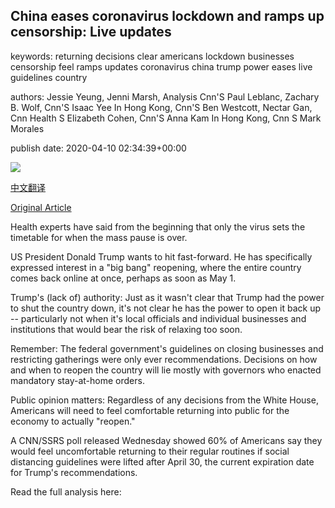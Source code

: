 ## China eases coronavirus lockdown and ramps up censorship: Live updates

keywords: returning decisions clear americans lockdown businesses censorship feel ramps updates coronavirus china trump power eases live guidelines country

authors: Jessie Yeung, Jenni Marsh, Analysis Cnn'S Paul Leblanc, Zachary B. Wolf, Cnn'S Isaac Yee In Hong Kong, Cnn'S Ben Westcott, Nectar Gan, Cnn Health S Elizabeth Cohen, Cnn'S Anna Kam In Hong Kong, Cnn S Mark Morales

publish date: 2020-04-10 02:34:39+00:00

![](https://cdn.cnn.com/cnnnext/dam/assets/200213175741-04-coronavirus-0213-super-tease.jpg)

[中文翻译](China%20eases%20coronavirus%20lockdown%20and%20ramps%20up%20censorship%3A%20Live%20updates_zh.md)

[Original Article](https://edition.cnn.com/world/live-news/coronavirus-pandemic-04-10-20/index.html)

Health experts have said from the beginning that only the virus sets the timetable for when the mass pause is over.

US President Donald Trump wants to hit fast-forward. He has specifically expressed interest in a "big bang" reopening, where the entire country comes back online at once, perhaps as soon as May 1.

Trump's (lack of) authority: Just as it wasn't clear that Trump had the power to shut the country down, it's not clear he has the power to open it back up -- particularly not when it's local officials and individual businesses and institutions that would bear the risk of relaxing too soon.

Remember: The federal government's guidelines on closing businesses and restricting gatherings were only ever recommendations. Decisions on how and when to reopen the country will lie mostly with governors who enacted mandatory stay-at-home orders.

Public opinion matters: Regardless of any decisions from the White House, Americans will need to feel comfortable returning into public for the economy to actually "reopen."

A CNN/SSRS poll released Wednesday showed 60% of Americans say they would feel uncomfortable returning to their regular routines if social distancing guidelines were lifted after April 30, the current expiration date for Trump's recommendations.

Read the full analysis here: